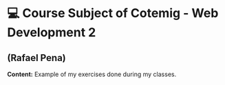 # 💻 Course Subject of Cotemig - Web Development 2
## (Rafael Pena)

**Content:** Example of my exercises done during my classes.


